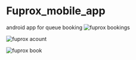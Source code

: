 # Fuprox_mobile_app
android app for queue booking
![fuprox bookings](https://user-images.githubusercontent.com/33715848/93322011-5f41eb00-f802-11ea-854e-4c51eab3e520.png)

![fuprox acount](https://user-images.githubusercontent.com/33715848/93322147-8698b800-f802-11ea-98fe-63e98412585e.png)

![fuprox book](https://user-images.githubusercontent.com/33715848/93322225-9b754b80-f802-11ea-8a01-14fa16ddc56a.png)
